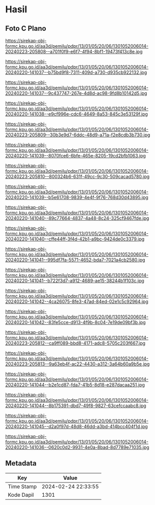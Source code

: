 # Hasil

## Foto C Plano

https://sirekap-obj-formc.kpu.go.id/aa3d/pemilu/pdpr/13/01/05/20/06/1301052006014-20240223-205808--a701f0f9-e6f7-4f94-8bf1-19473f413c8e.jpg

https://sirekap-obj-formc.kpu.go.id/aa3d/pemilu/pdpr/13/01/05/20/06/1301052006014-20240220-141037--b75bd9f8-7311-409d-a730-d935cb922132.jpg

https://sirekap-obj-formc.kpu.go.id/aa3d/pemilu/pdpr/13/01/05/20/06/1301052006014-20240220-141037--9c437747-267e-4d8d-ac98-9fd8b10142d5.jpg

https://sirekap-obj-formc.kpu.go.id/aa3d/pemilu/pdpr/13/01/05/20/06/1301052006014-20240220-141038--e9cf996e-cdc6-4649-8a53-845c3e53129f.jpg

https://sirekap-obj-formc.kpu.go.id/aa3d/pemilu/pdpr/13/01/05/20/06/1301052006014-20240223-205809--30b3e9d7-6ddc-48d9-a71a-f2e8cdb3b730.jpg

https://sirekap-obj-formc.kpu.go.id/aa3d/pemilu/pdpr/13/01/05/20/06/1301052006014-20240220-141039--8070fce6-6bfe-465e-8205-19cd2bfb1063.jpg

https://sirekap-obj-formc.kpu.go.id/aa3d/pemilu/pdpr/13/01/05/20/06/1301052006014-20240223-205810--800324b6-631f-49cc-9c30-509cacad5780.jpg

https://sirekap-obj-formc.kpu.go.id/aa3d/pemilu/pdpr/13/01/05/20/06/1301052006014-20240220-141039--b5e61708-9839-4e4f-9f76-768d30d43895.jpg

https://sirekap-obj-formc.kpu.go.id/aa3d/pemilu/pdpr/13/01/05/20/06/1301052006014-20240220-141040--89c77664-4837-4a48-8c24-325cf9467fde.jpg

https://sirekap-obj-formc.kpu.go.id/aa3d/pemilu/pdpr/13/01/05/20/06/1301052006014-20240220-141040--cffe44ff-3f4d-42b1-a9bc-9424de0c3379.jpg

https://sirekap-obj-formc.kpu.go.id/aa3d/pemilu/pdpr/13/01/05/20/06/1301052006014-20240220-141041--995df7fa-5571-4652-bda7-7021a4cb2580.jpg

https://sirekap-obj-formc.kpu.go.id/aa3d/pemilu/pdpr/13/01/05/20/06/1301052006014-20240220-141041--b722f3d7-a912-4689-ae15-38244b1f103c.jpg

https://sirekap-obj-formc.kpu.go.id/aa3d/pemilu/pdpr/13/01/05/20/06/1301052006014-20240220-141042--4ca26075-8fe3-47ad-84ed-02e1c5c92964.jpg

https://sirekap-obj-formc.kpu.go.id/aa3d/pemilu/pdpr/13/01/05/20/06/1301052006014-20240220-141042--83fe5cce-d913-4f9b-8c04-7e19de09bf3b.jpg

https://sirekap-obj-formc.kpu.go.id/aa3d/pemilu/pdpr/13/01/05/20/06/1301052006014-20240223-205812--ca9ff089-bbd8-4171-adc8-5705c203f667.jpg

https://sirekap-obj-formc.kpu.go.id/aa3d/pemilu/pdpr/13/01/05/20/06/1301052006014-20240223-205813--9a63eb4f-ac22-4430-a312-3a64b60a9b5e.jpg

https://sirekap-obj-formc.kpu.go.id/aa3d/pemilu/pdpr/13/01/05/20/06/1301052006014-20240220-141044--b2e1cd87-fda7-41b5-8d18-e287dacaa251.jpg

https://sirekap-obj-formc.kpu.go.id/aa3d/pemilu/pdpr/13/01/05/20/06/1301052006014-20240220-141044--8b175391-dbd7-49f8-9827-63cefccaabc8.jpg

https://sirekap-obj-formc.kpu.go.id/aa3d/pemilu/pdpr/13/01/05/20/06/1301052006014-20240220-141045--d2a0f97d-48d8-46dd-a3bd-414bcc404f1d.jpg

https://sirekap-obj-formc.kpu.go.id/aa3d/pemilu/pdpr/13/01/05/20/06/1301052006014-20240220-141036--0620c0d2-9931-4e0a-8bad-8d7789e71035.jpg


## Metadata

| Key        | Value               |
| ---------- | ------------------- |
| Time Stamp | 2024-02-24 22:33:55 |
| Kode Dapil | 1301                |



